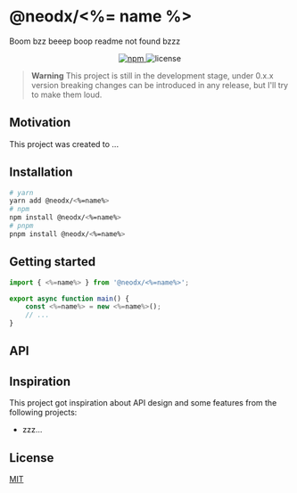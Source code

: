# @neodx/<%= name %>

Boom bzz beeep boop readme not found bzzz

<div align="center">
  <a href="https://www.npmjs.com/package/@neodx/log">
    <img src="https://img.shields.io/npm/v/@neodx/<%=name%>.svg" alt="npm" />
  </a>
  <img src="https://img.shields.io/npm/l/@neodx/<%=name%>.svg" alt="license"/>
</div>

> **Warning**
> This project is still in the development stage, under 0.x.x version breaking changes can be introduced in any release, but I'll try to make them loud.

## Motivation

This project was created to ...

## Installation

```bash
# yarn
yarn add @neodx/<%=name%>
# npm
npm install @neodx/<%=name%>
# pnpm
pnpm install @neodx/<%=name%>
```

## Getting started

```ts
import { <%=name%> } from '@neodx/<%=name%>';

export async function main() {
    const <%=name%> = new <%=name%>();
    // ...
}
```

## API

## Inspiration

This project got inspiration about API design and some features from the following projects:

- zzz...

## License

[MIT](https://github.com/secundant/neodx/blob/main/LICENSE)
